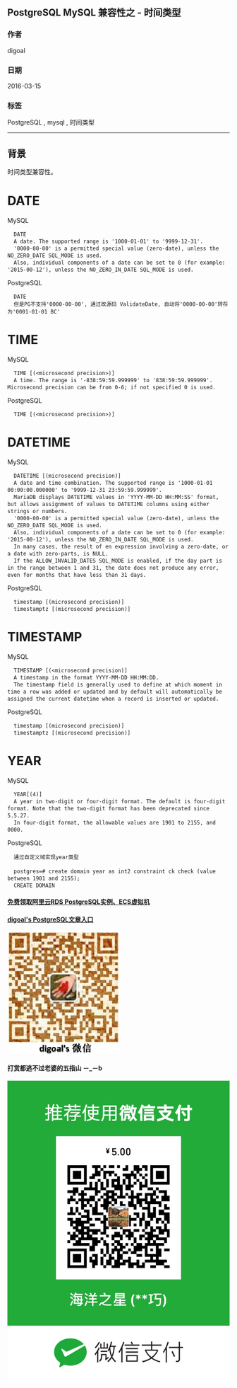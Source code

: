 ## PostgreSQL MySQL 兼容性之 - 时间类型  
          
### 作者                                                       
digoal     
            
### 日期       
2016-03-15       
        
### 标签     
PostgreSQL , mysql , 时间类型       
          
----    
             
## 背景    
时间类型兼容性。  
  
# DATE    
MySQL   
  
```  
  DATE  
  A date. The supported range is '1000-01-01' to '9999-12-31'.  
  '0000-00-00' is a permitted special value (zero-date), unless the NO_ZERO_DATE SQL_MODE is used.  
  Also, individual components of a date can be set to 0 (for example: '2015-00-12'), unless the NO_ZERO_IN_DATE SQL_MODE is used.  
```  
  
PostgreSQL    
  
```  
  DATE  
  但是PG不支持'0000-00-00', 通过改源码 ValidateDate, 自动将'0000-00-00'转存为'0001-01-01 BC'  
```  
  
# TIME    
MySQL    
  
```  
  TIME [(<microsecond precision>)]  
  A time. The range is '-838:59:59.999999' to '838:59:59.999999'. Microsecond precision can be from 0-6; if not specified 0 is used.   
```  
  
PostgreSQL    
  
```  
  TIME [(<microsecond precision>)]  
```  
  
# DATETIME  
MySQL    
  
```  
  DATETIME [(microsecond precision)]  
  A date and time combination. The supported range is '1000-01-01 00:00:00.000000' to '9999-12-31 23:59:59.999999'.   
  MariaDB displays DATETIME values in 'YYYY-MM-DD HH:MM:SS' format, but allows assignment of values to DATETIME columns using either strings or numbers.  
  '0000-00-00' is a permitted special value (zero-date), unless the NO_ZERO_DATE SQL_MODE is used.   
  Also, individual components of a date can be set to 0 (for example: '2015-00-12'), unless the NO_ZERO_IN_DATE SQL_MODE is used.   
  In many cases, the result of en expression involving a zero-date, or a date with zero-parts, is NULL.   
  If the ALLOW_INVALID_DATES SQL_MODE is enabled, if the day part is in the range between 1 and 31, the date does not produce any error, even for months that have less than 31 days.  
```  
  
PostgreSQL    
  
```  
  timestamp [(microsecond precision)]  
  timestamptz [(microsecond precision)]  
```  
  
# TIMESTAMP  
MySQL    
  
```  
  TIMESTAMP [(<microsecond precision)]  
  A timestamp in the format YYYY-MM-DD HH:MM:DD.  
  The timestamp field is generally used to define at which moment in time a row was added or updated and by default will automatically be assigned the current datetime when a record is inserted or updated.  
```  
  
PostgreSQL    
  
```  
  timestamp [(microsecond precision)]  
  timestamptz [(microsecond precision)]  
```  
  
# YEAR  
MySQL    
  
```  
  YEAR[(4)]  
  A year in two-digit or four-digit format. The default is four-digit format. Note that the two-digit format has been deprecated since 5.5.27.  
  In four-digit format, the allowable values are 1901 to 2155, and 0000.  
```  
  
PostgreSQL    
  
```  
  通过自定义域实现year类型  
  
  postgres=# create domain year as int2 constraint ck check (value between 1901 and 2155);  
  CREATE DOMAIN  
```  
  
  
  
  
  
  
  
  
  
  
  
  
  
#### [免费领取阿里云RDS PostgreSQL实例、ECS虚拟机](https://free.aliyun.com/ "57258f76c37864c6e6d23383d05714ea")
  
  
#### [digoal's PostgreSQL文章入口](https://github.com/digoal/blog/blob/master/README.md "22709685feb7cab07d30f30387f0a9ae")
  
  
![digoal's weixin](../pic/digoal_weixin.jpg "f7ad92eeba24523fd47a6e1a0e691b59")
  
  
  
  
  
  
#### 打赏都逃不过老婆的五指山 －_－b  
![wife's weixin ds](../pic/wife_weixin_ds.jpg "acd5cce1a143ef1d6931b1956457bc9f")
  
